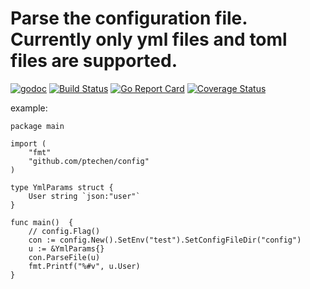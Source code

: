 # Parse the configuration file. Currently only yml files and toml files are supported.

[![godoc](http://img.shields.io/badge/godoc-reference-blue.svg?style=flat)](https://godoc.org/github.com/ptechen/config)
[![Build Status](https://travis-ci.com/ptechen/config.svg?branch=master)](https://travis-ci.com/ptechen/config)
[![Go Report Card](https://goreportcard.com/badge/github.com/ptechen/config)](https://goreportcard.com/report/github.com/ptechen/config)
[![Coverage Status](https://coveralls.io/repos/github/ptechen/config/badge.svg?branch=master)](https://coveralls.io/github/ptechen/config?branch=master)

example:

    package main

    import (
	    "fmt"
	    "github.com/ptechen/config"
    )

    type YmlParams struct {
	    User string `json:"user"`
    }

    func main()  {
        // config.Flag()
	    con := config.New().SetEnv("test").SetConfigFileDir("config")
	    u := &YmlParams{}
	    con.ParseFile(u)
	    fmt.Printf("%#v", u.User)
    }
